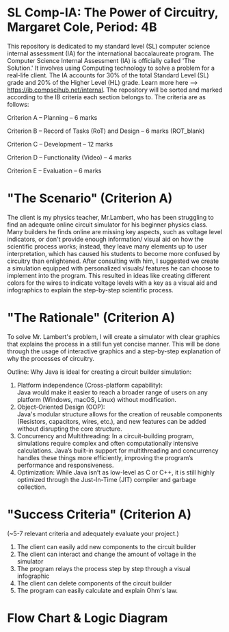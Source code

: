 # SL Comp-IA: The Power of Circuitry, Margaret Cole, Period: 4B 
This repository is dedicated to my standard level (SL) computer science internal assessment (IA) for the international baccalaureate program. The Computer Science Internal Assessment (IA) is officially called 'The Solution.' It involves using Computing technology to solve a problem for a real-life client. The IA accounts for 30% of the total Standard Level (SL) grade and 20% of the Higher Level (HL) grade. Learn more here --> https://ib.compscihub.net/internal. 
The repository will be sorted and marked according to the IB criteria each section belongs to. The criteria are as follows: 

Criterion A – Planning – 6 marks

Criterion B – Record of Tasks (RoT) and Design – 6 marks (ROT_blank)

Criterion C – Development – 12 marks

Criterion D – Functionality (Video) – 4 marks

Criterion E – Evaluation – 6 marks
# "The Scenario" (Criterion A)
The client is my physics teacher, Mr.Lambert, who has been struggling to find an adequate online circuit simulator for his beginner physics class. Many builders he finds online are missing key aspects, such as voltage level indicators, or don't provide enough information/ visual aid on how the scientific process works; instead, they leave many elements up to user interpretation, which has caused his students to become more confused by circuitry than enlightened. After consulting with him, I suggested we create a simulation equipped with personalized visuals/ features he can choose to implement into the program. This resulted in ideas like creating different colors for the wires to indicate voltage levels with a key as a visual aid and infographics to explain the step-by-step scientific process.  
# "The Rationale" (Criterion A)
To solve Mr. Lambert's problem, I will create a simulator with clear graphics that explains the process in a still fun yet concise manner. This will be done through the usage of interactive graphics and a step-by-step explanation of why the processes of circuitry. 

Outline: Why Java is ideal for creating a circuit builder simulation: 
1. Platform independence (Cross-platform capability):   
Java would make it easier to reach a broader range of users on any platform (Windows, macOS, Linux) without modification.
3. Object-Oriented Design (OOP):   
Java's modular structure allows for the creation of reusable components (Resistors, capacitors, wires, etc.), and new features can be added without disrupting the core structure.
3. Concurrency and Multithreading:
In a circuit-building program, simulations require complex and often computationally intensive calculations. Java’s built-in support for multithreading and concurrency handles these things more efficiently, improving the program’s performance and responsiveness.
4. Optimization: While Java isn’t as low-level as C or C++, it is still highly optimized through the Just-In-Time (JIT) compiler and garbage collection.
# "Success Criteria" (Criterion A) 
(~5-7 relevant criteria and adequately evaluate your project.)
1. The client can easily add new components to the circuit builder
2. The client can interact and change the amount of voltage in the simulator
3. The program relays the process step by step through a visual infographic
4. The client can delete components of the circuit builder
5. The program can easily calculate and explain Ohm's law. 
# Flow Chart & Logic Diagram 



